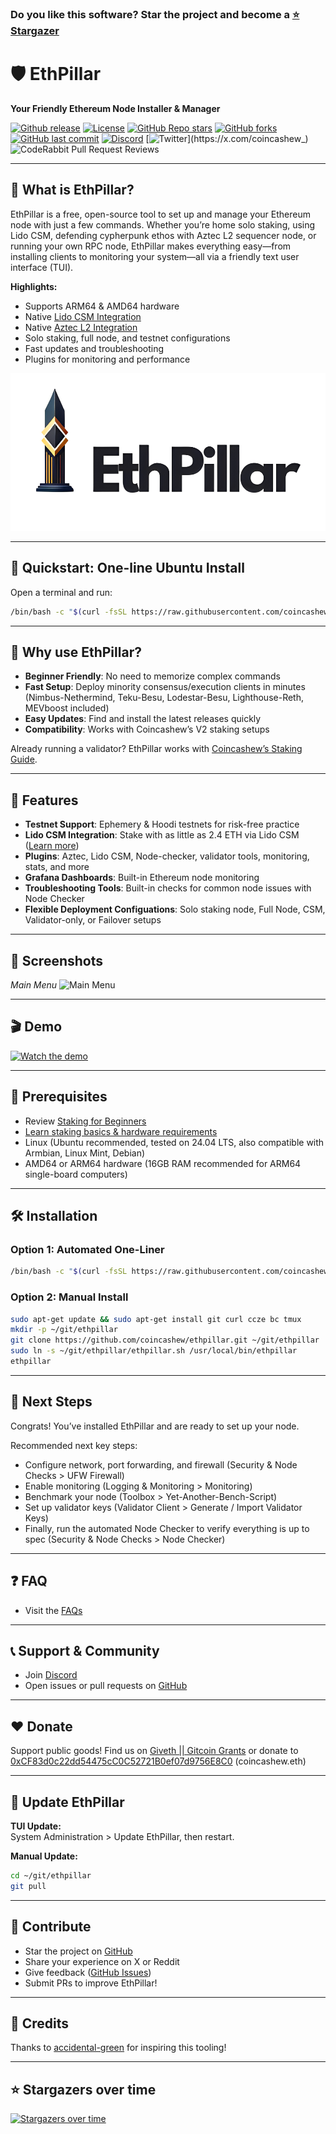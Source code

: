 ### Do you like this software? Star the project and become a [⭐ Stargazer](https://github.com/coincashew/ethpillar/stargazers)

# 🛡️ EthPillar

**Your Friendly Ethereum Node Installer & Manager**

[![Github release](https://img.shields.io/github/v/release/coincashew/ethpillar)](https://github.com/coincashew/ethpillar/releases)
[![License](https://img.shields.io/github/license/coincashew/EthPillar)](https://github.com/coincashew/EthPillar/blob/main/LICENSE)
[![GitHub Repo stars](https://img.shields.io/github/stars/coincashew/EthPillar?logo=github&color=yellow)](https://github.com/coincashew/EthPillar/stargazers)
[![GitHub forks](https://img.shields.io/github/forks/coincashew/EthPillar?logo=github&color=blue)](https://github.com/coincashew/EthPillar/network/members)
[![GitHub last commit](https://img.shields.io/github/last-commit/coincashew/EthPillar?logo=git)](https://github.com/coincashew/EthPillar/commits/main)
[![Discord](https://img.shields.io/badge/discord-join%20chat-5B5EA6)](https://t.co/lnlom4iImq)
[![Twitter](https://img.shields.io/twitter/follow/coincashew_)](https://x.com/coincashew_)
![CodeRabbit Pull Request Reviews](https://img.shields.io/coderabbit/prs/github/coincashew/EthPillar?utm_source=oss&utm_medium=github&utm_campaign=coincashew%2FEthPillar&labelColor=171717&color=FF570A)

---

## 🚀 What is EthPillar?

EthPillar is a free, open-source tool to set up and manage your Ethereum node with just a few commands. Whether you’re home solo staking, using Lido CSM, defending cypherpunk ethos with Aztec L2 sequencer node, or running your own RPC node, EthPillar makes everything easy—from installing clients to monitoring your system—all via a friendly text user interface (TUI).

**Highlights:**
- Supports ARM64 & AMD64 hardware
- Native [Lido CSM Integration](https://docs.lido.fi/run-on-lido/csm/node-setup/intermediate/ethpillar)
- Native [Aztec L2 Integration](https://docs.coincashew.com/ethpillar/aztec)
- Solo staking, full node, and testnet configurations
- Fast updates and troubleshooting
- Plugins for monitoring and performance

![EthPillar UI Preview](https://github.com/coincashew/coincashew/raw/master/.gitbook/assets/EthPillar.final.png)

---

## 🏁 Quickstart: One-line Ubuntu Install

Open a terminal and run:

```bash
/bin/bash -c "$(curl -fsSL https://raw.githubusercontent.com/coincashew/EthPillar/main/install.sh)"
```

---

## 🤔 Why use EthPillar?

- **Beginner Friendly**: No need to memorize complex commands
- **Fast Setup**: Deploy minority consensus/execution clients in minutes (Nimbus-Nethermind, Teku-Besu, Lodestar-Besu, Lighthouse-Reth, MEVboost included)
- **Easy Updates**: Find and install the latest releases quickly
- **Compatibility**: Works with Coincashew’s V2 staking setups

Already running a validator? EthPillar works with [Coincashew’s Staking Guide](https://docs.coincashew.com/guides/mainnet).

---

## 🌟 Features

- **Testnet Support**: Ephemery & Hoodi testnets for risk-free practice
- **Lido CSM Integration**: Stake with as little as 2.4 ETH via Lido CSM ([Learn more](https://csm.testnet.fi/?ref=ethpillar))
- **Plugins**: Aztec, Lido CSM, Node-checker, validator tools, monitoring, stats, and more
- **Grafana Dashboards**: Built-in Ethereum node monitoring
- **Troubleshooting Tools**: Built-in checks for common node issues with Node Checker
- **Flexible Deployment Configuations**: Solo staking node, Full Node, CSM, Validator-only, or Failover setups

---

## 👀 Screenshots

_Main Menu_
![Main Menu](https://docs.coincashew.com/img/preview02.png)

---

## 🎬 Demo

[![Watch the demo](https://img.youtube.com/vi/aZLPACj2oPI/maxresdefault.jpg)](https://www.youtube.com/watch?v=aZLPACj2oPI)

---

## 📝 Prerequisites

- Review [Staking for Beginners](https://www.reddit.com/r/ethstaker/wiki/staking_for_beginners/)
- [Learn staking basics & hardware requirements](https://docs.coincashew.com/guides/mainnet/step-1-prerequisites)
- Linux (Ubuntu recommended, tested on 24.04 LTS, also compatible with Armbian, Linux Mint, Debian)
- AMD64 or ARM64 hardware (16GB RAM recommended for ARM64 single-board computers)

---

## 🛠️ Installation

### Option 1: Automated One-Liner

```bash
/bin/bash -c "$(curl -fsSL https://raw.githubusercontent.com/coincashew/EthPillar/main/install.sh)"
```

### Option 2: Manual Install

```bash
sudo apt-get update && sudo apt-get install git curl ccze bc tmux
mkdir -p ~/git/ethpillar
git clone https://github.com/coincashew/ethpillar.git ~/git/ethpillar
sudo ln -s ~/git/ethpillar/ethpillar.sh /usr/local/bin/ethpillar
ethpillar
```

---

## 🏃 Next Steps

Congrats! You’ve installed EthPillar and are ready to set up your node.

Recommended next key steps:

- Configure network, port forwarding, and firewall (Security & Node Checks > UFW Firewall)
- Enable monitoring (Logging & Monitoring > Monitoring)
- Benchmark your node (Toolbox > Yet-Another-Bench-Script)
- Set up validator keys (Validator Client > Generate / Import Validator Keys)
- Finally, run the automated Node Checker to verify everything is up to spec (Security & Node Checks > Node Checker)

---

## ❓ FAQ

- Visit the [FAQs](https://docs.coincashew.com/ethpillar/faq)
  
---

## 📞 Support & Community

- Join [Discord](https://discord.gg/dEpAVWgFNB)
- Open issues or pull requests on [GitHub](https://github.com/coincashew/EthPillar)

---

## ❤️ Donate

Support public goods! Find us on [Giveth || Gitcoin Grants](https://giveth.io/project/ethpillar-streamlining-ethereum-staking-for-everyone) or donate to [0xCF83d0c22dd54475cC0C52721B0ef07d9756E8C0](https://etherscan.io/address/0xCF83d0c22dd54475cC0C52721B0ef07d9756E8C0) (coincashew.eth)

---

## 🔄 Update EthPillar

**TUI Update:**  
System Administration > Update EthPillar, then restart.

**Manual Update:**
```bash
cd ~/git/ethpillar
git pull
```

---

## 🌠 Contribute

- Star the project on [GitHub](https://github.com/coincashew/EthPillar)
- Share your experience on X or Reddit
- Give feedback ([GitHub Issues](https://github.com/coincashew/EthPillar/issues))
- Submit PRs to improve EthPillar!

---

## 🙌 Credits

Thanks to [accidental-green](https://github.com/accidental-green/validator-install) for inspiring this tooling!

---

## ⭐ Stargazers over time

[![Stargazers over time](https://starchart.cc/coincashew/EthPillar.svg?variant=adaptive)](https://starchart.cc/coincashew/EthPillar)
